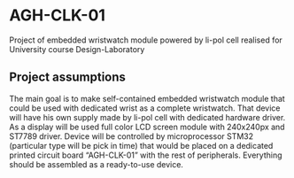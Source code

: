 # AGH-CLK-01

Project of embedded wristwatch module powered by li-pol cell realised for University course Design-Laboratory
## Project assumptions
The main goal is to make self-contained embedded wristwatch module that could be used with dedicated wrist as a complete wristwatch. That device will have his own supply made by li-pol cell with dedicated hardware driver. As a display will be used full color LCD screen module with 240x240px and ST7789 driver. Device will be controlled by microprocessor STM32 (particular type will be pick in time) that would be placed on a dedicated printed circuit board “AGH-CLK-01” with the rest of peripherals. Everything should be assembled as a ready-to-use device.
